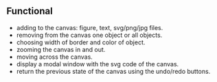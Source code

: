 ## Functional
- adding  to the canvas: figure, text, svg/png/jpg files.
- removing from the canvas one object or all objects.
- choosing  width of border and color of object.
- zooming the canvas in and out.
- moving across the canvas.
- display a modal window with the svg code of the canvas.
- return the previous state of the canvas using the undo/redo buttons.